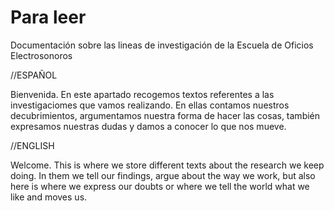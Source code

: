 # Para leer

Documentación sobre las lineas de investigación de la Escuela de Oficios Electrosonoros

//ESPAÑOL

Bienvenida. En este apartado recogemos textos referentes a las investigaciomes que vamos realizando. En ellas contamos nuestros decubrimientos, argumentamos nuestra forma de hacer las cosas, también expresamos nuestras dudas y damos a conocer lo que nos mueve.

//ENGLISH

Welcome. This is where we store different texts about the research we keep doing. In them we tell our findings, argue about the way we work, but also here is where we express our doubts or where we tell the world what we like and moves us.
